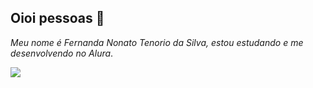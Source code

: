 ## Oioi pessoas 👋
*Meu nome é Fernanda Nonato Tenorio da Silva, estou estudando e me desenvolvendo no Alura*.

![](https://media.tenor.com/1hCrwK7qJPcAAAAM/kyan.gif)
